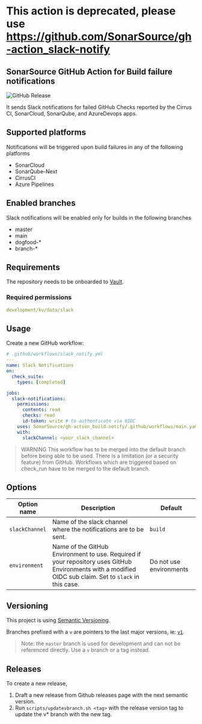 # This action is deprecated, please use https://github.com/SonarSource/gh-action_slack-notify

## SonarSource GitHub Action for Build failure notifications

![GitHub Release](https://img.shields.io/github/v/release/SonarSource/gh-action_build-notify)

It sends Slack notifications for failed GitHub Checks reported by the Cirrus CI, SonarCloud, SonarQube, and AzureDevops apps.

## Supported platforms

Notifications will be triggered upon build failures in any of the following platforms

- SonarCloud
- SonarQube-Next
- CirrusCI
- Azure Pipelines

## Enabled branches

Slack notifications will be enabled only for builds in the following branches

- master
- main
- dogfood-\*
- branch-\*

## Requirements

The repository needs to be onboarded to [Vault](https://xtranet-sonarsource.atlassian.net/wiki/spaces/RE/pages/2466316312/HashiCorp+Vault#Onboarding-a-Repository-on-Vault).

### Required permissions

```yaml
development/kv/data/slack
```

## Usage

Create a new GitHub workflow:

```yaml
# .github/workflows/slack_notify.yml
---
name: Slack Notifications
on:
  check_suite:
    types: [completed]

jobs:
  slack-notifications:
    permissions:
      contents: read
      checks: read
      id-token: write # to authenticate via OIDC
    uses: SonarSource/gh-action_build-notify/.github/workflows/main.yaml@v2
    with:
      slackChannel: <your_slack_channel>
```

> WARNING
> This workflow has to be merged into the default branch before being able to be used.
> There is a limitation (or a security feature) from GitHub. Workflows which are triggered
> based on check_run have to be merged to the default branch.

## Options

| Option name    | Description                                                                                                                                              | Default                 |
| -------------- | -------------------------------------------------------------------------------------------------------------------------------------------------------- | ----------------------- |
| `slackChannel` | Name of the slack channel where the notifications are to be sent.                                                                                         | `build`                 |
| `environment`  | Name of the GitHub Environment to use. Required if your repository uses GitHub Environments with a modified OIDC sub claim. Set to `slack` in this case. | Do not use environments |

## Versioning

This project is using [Semantic Versioning](https://semver.org/).

Branches prefixed with a `v` are pointers to the last major versions, ie: [`v1`](https://github.com/SonarSource/gh-action_build-notify/tree/v1).

> Note: the `master` branch is used for development and can not be referenced directly. Use a `v` branch or a tag instead.

## Releases

To create a new release,

1. Draft a new release from Github releases page with the next semantic version.
2. Run `scripts/updatevbranch.sh <tag>` with the release version tag to update the v\* branch with the new tag.
